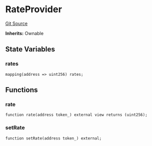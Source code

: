 # RateProvider
[Git Source](https://github.com/lucidlyfi/MasterVaultCode/blob/e89626c00c676e7b87a7121ad91042902a96f6d2/src/RateProvider/RateProvider.sol)

**Inherits:**
Ownable


## State Variables
### rates

```solidity
mapping(address => uint256) rates;
```


## Functions
### rate


```solidity
function rate(address token_) external view returns (uint256);
```

### setRate


```solidity
function setRate(address token_) external;
```

